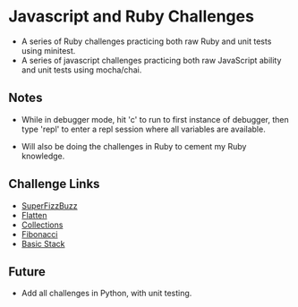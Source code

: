 # Javascript and Ruby Challenges

- A series of Ruby challenges practicing both raw Ruby and unit tests using minitest.
- A series of javascript challenges practicing both raw JavaScript ability and unit tests using mocha/chai.

## Notes
- While in debugger mode, hit 'c' to run to first instance of debugger, then type 'repl' to enter a repl session where all variables are available.

- Will also be doing the challenges in Ruby to cement my Ruby knowledge.

## Challenge Links

  - [SuperFizzBuzz](http://backend.turing.io/module1/student_homework/super_fizz)
  - [Flatten](https://github.com/turingschool/challenges/blob/master/flatten.markdown)
  - [Collections](https://github.com/turingschool/challenges/blob/master/collections.markdown)
  - [Fibonacci](https://github.com/turingschool/challenges/blob/master/fibber.markdown)
  - [Basic Stack](https://github.com/turingschool/challenges/blob/master/basic_stack.markdown)

## Future

- Add all challenges in Python, with unit testing.
